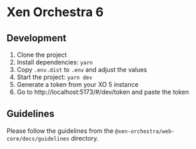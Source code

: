 # Xen Orchestra 6

## Development

1. Clone the project
2. Install dependencies: `yarn`
3. Copy `.env.dist` to `.env` and adjust the values
4. Start the project: `yarn dev`
5. Generate a token from your XO 5 instance
6. Go to http://localhost:5173/#/dev/token and paste the token

## Guidelines

Please follow the guidelines from the `@xen-orchestra/web-core/docs/guidelines` directory.
